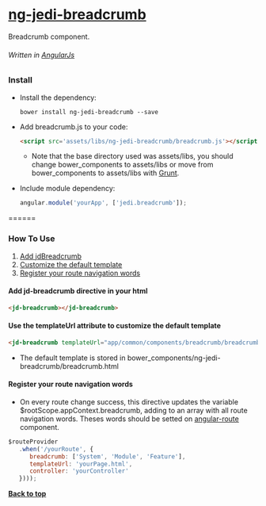 # [ng-jedi-breadcrumb](https://github.com/jediproject/ng-jedi-breadcrumb)
Breadcrumb component.
###### Written in [AngularJs](https://angularjs.org/)

### Install

* Install the dependency:

   ```shell
   bower install ng-jedi-breadcrumb --save
   ```
* Add breadcrumb.js to your code:

   ```html
   <script src='assets/libs/ng-jedi-breadcrumb/breadcrumb.js'></script>
   ```
   - Note that the base directory used was assets/libs, you should change bower_components to assets/libs or move from bower_components to assets/libs with [Grunt](http://gruntjs.com/).
* Include module dependency:

   ```javascript
   angular.module('yourApp', ['jedi.breadcrumb']);
   ```
======

### How To Use

  1. [Add jdBreadcrumb](#add-jd-breadcrumb-directive-in-your-html)
  1. [Customize the default template](#use-the-templateurl-attribute-to-customize-the-default-template)
  1. [Register your route navigation words](#register-your-route-navigation-words)

#### Add jd-breadcrumb directive in your html

```html
<jd-breadcrumb></jd-breadcrumb>
```

#### Use the templateUrl attribute to customize the default template

```html
<jd-breadcrumb templateUrl="app/common/components/breadcrumb/breadcrumb.html"></jd-breadcrumb>
```
   - The default template is stored in bower_components/ng-jedi-breadcrumb/breadcrumb.html

#### Register your route navigation words
   - On every route change success, this directive updates the variable $rootScope.appContext.breadcrumb, adding to an array with all route navigation words. Theses words should be setted on [angular-route](https://docs.angularjs.org/api/ngRoute) component.

```javascript
$routeProvider
   .when('/yourRoute', {
      breadcrumb: ['System', 'Module', 'Feature'],
      templateUrl: 'yourPage.html',
      controller: 'yourController'
   })));
```

**[Back to top](#ng-jedi-breadcrumb)**
